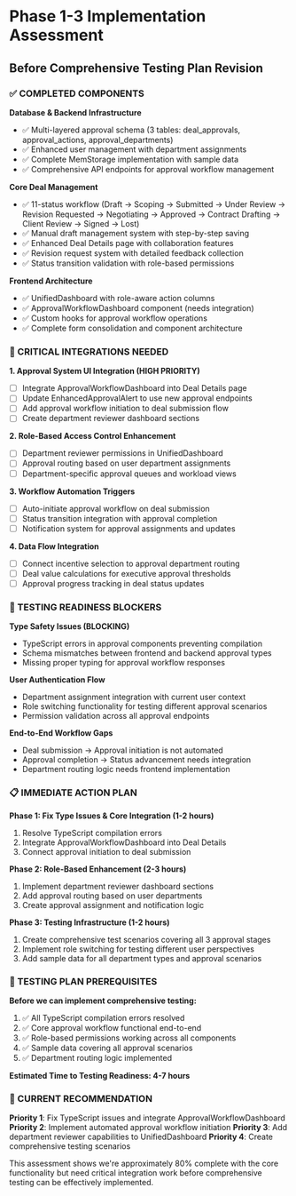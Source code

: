 # Phase 1-3 Implementation Assessment
## Before Comprehensive Testing Plan Revision

### ✅ COMPLETED COMPONENTS

**Database & Backend Infrastructure**
- ✅ Multi-layered approval schema (3 tables: deal_approvals, approval_actions, approval_departments)
- ✅ Enhanced user management with department assignments
- ✅ Complete MemStorage implementation with sample data
- ✅ Comprehensive API endpoints for approval workflow management

**Core Deal Management**
- ✅ 11-status workflow (Draft → Scoping → Submitted → Under Review → Revision Requested → Negotiating → Approved → Contract Drafting → Client Review → Signed → Lost)
- ✅ Manual draft management system with step-by-step saving
- ✅ Enhanced Deal Details page with collaboration features
- ✅ Revision request system with detailed feedback collection
- ✅ Status transition validation with role-based permissions

**Frontend Architecture**
- ✅ UnifiedDashboard with role-aware action columns
- ✅ ApprovalWorkflowDashboard component (needs integration)
- ✅ Custom hooks for approval workflow operations
- ✅ Complete form consolidation and component architecture

### 🔧 CRITICAL INTEGRATIONS NEEDED

**1. Approval System UI Integration (HIGH PRIORITY)**
- [ ] Integrate ApprovalWorkflowDashboard into Deal Details page
- [ ] Update EnhancedApprovalAlert to use new approval endpoints
- [ ] Add approval workflow initiation to deal submission flow
- [ ] Create department reviewer dashboard sections

**2. Role-Based Access Control Enhancement**
- [ ] Department reviewer permissions in UnifiedDashboard
- [ ] Approval routing based on user department assignments
- [ ] Department-specific approval queues and workload views

**3. Workflow Automation Triggers**
- [ ] Auto-initiate approval workflow on deal submission
- [ ] Status transition integration with approval completion
- [ ] Notification system for approval assignments and updates

**4. Data Flow Integration**
- [ ] Connect incentive selection to approval department routing
- [ ] Deal value calculations for executive approval thresholds
- [ ] Approval progress tracking in deal status updates

### 🧪 TESTING READINESS BLOCKERS

**Type Safety Issues (BLOCKING)**
- TypeScript errors in approval components preventing compilation
- Schema mismatches between frontend and backend approval types
- Missing proper typing for approval workflow responses

**User Authentication Flow**
- Department assignment integration with current user context
- Role switching functionality for testing different approval scenarios
- Permission validation across all approval endpoints

**End-to-End Workflow Gaps**
- Deal submission → Approval initiation is not automated
- Approval completion → Status advancement needs integration
- Department routing logic needs frontend implementation

### 📋 IMMEDIATE ACTION PLAN

**Phase 1: Fix Type Issues & Core Integration (1-2 hours)**
1. Resolve TypeScript compilation errors
2. Integrate ApprovalWorkflowDashboard into Deal Details
3. Connect approval initiation to deal submission

**Phase 2: Role-Based Enhancement (2-3 hours)**
1. Implement department reviewer dashboard sections
2. Add approval routing based on user departments
3. Create approval assignment and notification logic

**Phase 3: Testing Infrastructure (1-2 hours)**
1. Create comprehensive test scenarios covering all 3 approval stages
2. Implement role switching for testing different user perspectives
3. Add sample data for all department types and approval scenarios

### 🎯 TESTING PLAN PREREQUISITES

**Before we can implement comprehensive testing:**
1. ✅ All TypeScript compilation errors resolved
2. ✅ Core approval workflow functional end-to-end
3. ✅ Role-based permissions working across all components
4. ✅ Sample data covering all approval scenarios
5. ✅ Department routing logic implemented

**Estimated Time to Testing Readiness: 4-7 hours**

### 🚀 CURRENT RECOMMENDATION

**Priority 1**: Fix TypeScript issues and integrate ApprovalWorkflowDashboard
**Priority 2**: Implement automated approval workflow initiation
**Priority 3**: Add department reviewer capabilities to UnifiedDashboard
**Priority 4**: Create comprehensive testing scenarios

This assessment shows we're approximately 80% complete with the core functionality but need critical integration work before comprehensive testing can be effectively implemented.